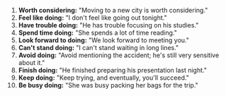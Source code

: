 
1. **Worth considering:** "Moving to a new city is worth considering."
2. **Feel like doing:** "I don't feel like going out tonight."
3. **Have trouble doing:** "He has trouble focusing on his studies."
4. **Spend time doing:** "She spends a lot of time reading."
5. **Look forward to doing:** "We look forward to meeting you."
6. **Can't stand doing:** "I can't stand waiting in long lines."
7. **Avoid doing:** "Avoid mentioning the accident; he's still very sensitive about it."
8. **Finish doing:** "He finished preparing his presentation last night."
9. **Keep doing:** "Keep trying, and eventually, you'll succeed."
10. **Be busy doing:** "She was busy packing her bags for the trip."